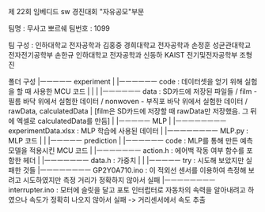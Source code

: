 제 22회 임베디드 sw 경진대회 "자유공모"부문

팀명 : 무사고 뽀르쉐
팀번호 : 1099

팀 구성 :
인하대학교 전자공학과 김홍중
경희대학교 전자공학과 손정훈
성균관대학교 전자전기공학부 손한규
인하대학교 전자공학과 신동하
KAIST 전기및전자공학부 조형진

폴더 구성
|ㅡㅡㅡㅡㅡ experiment
|              |ㅡㅡㅡㅡㅡㅡ code : 데이터셋을 얻기 위해 실험을 할 때 사용한 MCU 코드
|              |
|              |ㅡㅡㅡㅡㅡㅡ data : SD카드에 저장된 파일들 / film - 필름 바닥 위에서 실험한 데이터 / nonwoven - 부직포 바닥 위에서 실험한 데이터 / rawData, calculatedData
|                                  [film은 SD카드에 저장할 때 rawData만 저장했음. 그 뒤에 엑셀로 calculatedData를 만듬]
|
|ㅡㅡㅡㅡㅡ MLP
|           |ㅡㅡㅡㅡㅡㅡㅡㅡ experimentData.xlsx : MLP 학습에 사용된 데이터
|           |ㅡㅡㅡㅡㅡㅡㅡㅡ MLP.py : MLP 코드
|
|
|ㅡㅡㅡㅡㅡ prediction
|              |ㅡㅡㅡㅡㅡㅡ code : MLP를 통해 만든 예측 모델을 적용시킨 MCU 코드
|                            |ㅡㅡㅡㅡㅡㅡㅡ action.h : 에어백 작동 여부 함수를 포함한 헤더
|                            |ㅡㅡㅡㅡㅡㅡㅡ data.h : 가중치
|
|
|ㅡㅡㅡㅡㅡ try : 시도해 보았지만 실패한 것들
            |ㅡㅡㅡㅡㅡㅡㅡㅡ GP2Y0A710.ino : 이 적외선 센서를 이용하여 측정해 보려고 시도하였지만 측정 거리가 정확하지 않아서 실패
            |ㅡㅡㅡㅡㅡㅡㅡㅡ interrupter.ino : 모터에 슬릿을 달고 포토 인터럽터로 자동차의 속력을 알아내려고 하였으나 속도가 정확히 나오지 않아서 실패 -> 거리센서에서 속도 추출
